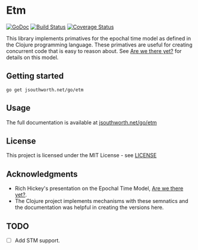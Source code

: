 # Etm

[![GoDoc](https://godoc.org/jsouthworth.net/go/etm?status.svg)](https://godoc.org/jsouthworth.net/go/etm)
[![Build Status](https://travis-ci.org/jsouthworth/etm.svg?branch=master)](https://travis-ci.org/jsouthworth/etm)
[![Coverage Status](https://coveralls.io/repos/github/jsouthworth/etm/badge.svg?branch=master)](https://coveralls.io/github/jsouthworth/etm?branch=master)

This library implements primatives for the epochal time model as defined in the Clojure programming language. These primatives are useful for creating concurrent code that is easy to reason about. See [Are we there yet?](https://www.infoq.com/presentations/Are-We-There-Yet-Rich-Hickey) for details on this model.

## Getting started
```
go get jsouthworth.net/go/etm
```

## Usage

The full documentation is available at
[jsouthworth.net/go/etm](https://jsouthworth.net/go/etm)

## License

This project is licensed under the MIT License - see [LICENSE](LICENSE)

## Acknowledgments

* Rich Hickey's presentation on the Epochal Time Model, [Are we there yet?](https://www.infoq.com/presentations/Are-We-There-Yet-Rich-Hickey).
* The Clojure project implements mechanisms with these semnatics and the documentation was helpful in creating the versions here.

## TODO

* [ ] Add STM support.
